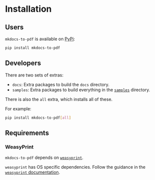# Installation

## Users

`mkdocs-to-pdf` is available on [PyPi](https://pypi.io/project/mkdocs-to-pdf):

```bash
pip install mkdocs-to-pdf
```

## Developers

There are two sets of extras:

- `docs`: Extra packages to build the `docs` directory.
- `samples`: Extra packages to build everything in the
  [`samples`](https://github.com/domWalters/mkdocs-to-pdf/tree/develop/samples)
  directory.

There is also the `all` extra, which installs all of these.

For example:

```bash
pip install mkdocs-to-pdf[all]
```

## Requirements

### WeasyPrint

`mkdocs-to-pdf` depends on [`weasyprint`][weasyprint].

`weasyprint` has OS specific dependencies. Follow the guidance in the
[`weasyprint` documentation][weasyprint-install].

[weasyprint]: http://weasyprint.org/
[weasyprint-install]: https://doc.courtbouillon.org/weasyprint/stable/first_steps.html#installation
